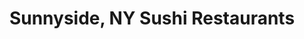 ---
layout: city
title: Sunnyside, NY Sushi Restaurants
permalink: /new-york/sunnyside/
stateAbbr: NY
stateName: New York
cityName: Sunnyside

---